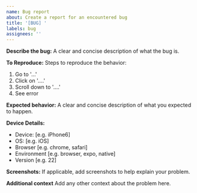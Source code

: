 ```yaml
---
name: Bug report
about: Create a report for an encountered bug
title: '[BUG] '
labels: bug
assignees: ''
---
```


**Describe the bug:**
A clear and concise description of what the bug is.

**To Reproduce:**
Steps to reproduce the behavior:

1. Go to '...'
2. Click on '....'
3. Scroll down to '....'
4. See error

**Expected behavior:**
A clear and concise description of what you expected to happen.

**Device Details:**

- Device: [e.g. iPhone6]
- OS: [e.g. iOS]
- Browser [e.g. chrome, safari]
- Environment [e.g. browser, expo, native]
- Version [e.g. 22]

**Screenshots:**
If applicable, add screenshots to help explain your problem.

**Additional context**
Add any other context about the problem here.
